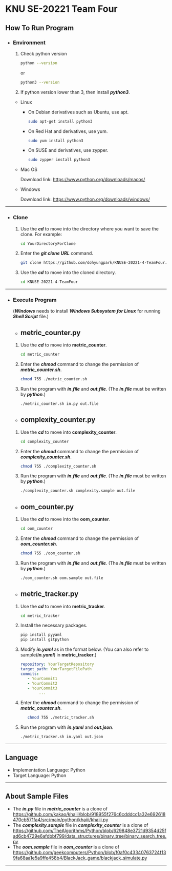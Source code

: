 KNU SE-20221 Team Four
============================================

How To Run Program
---------------------
* ### Environment
   1. Check python version
         ```bash
         python --version
         ```
         or
         ```bash
         python3 --version
         ```
   2. If python version lower than 3, then install ***python3***.
  
  + Linux
     + On Debian derivatives such as Ubuntu, use apt.
          ```bash
          sudo apt-get install python3
          ```
     + On Red Hat and derivatives, use yum.
          ```bash
          sudo yum install python3
          ```
     + On SUSE and derivatives, use zypper.
          ```bash
          sudo zypper install python3
          ```
  + Mac OS
  
     Download link: https://www.python.org/downloads/macos/
  
  + Windows
  
     Download link: https://www.python.org/downloads/windows/
---
* ### Clone
    1. Use the ***cd*** to move into the directory where you want to save the clone. For example:
         ```bash
         cd YourDirectoryForClone
         ```
    2. Enter the ***git clone URL*** command.
          ```bash
          git clone https://github.com/dohyungpark/KNUSE-20221-4-TeamFour.git
          ```
    3. Use the ***cd*** to move into the cloned directory.
          ```bash
         cd KNUSE-20221-4-TeamFour
         ```
---
  * ### Execute Program
       (***Windows*** needs to install ***Windows Subsystem for Linux*** for running ***Shell Script*** file.)
      * ## metric_counter.py
      1. Use the ***cd*** to move into **metric_counter**.
            ```bash
            cd metric_counter
            ```
      2. Enter the ***chmod*** command to change the permission of ***metric_counter.sh***.
            ```bash
            chmod 755 ./metric_counter.sh
            ```
      3. Run the program with ***in.file*** and ***out.file***. (The ***in.file*** must be written by ***python***.)
            ```bash
            ./metric_counter.sh in.py out.file
            ```
    
      * ## complexity_counter.py
      1. Use the ***cd*** to move into **complexity_counter**.
            ```bash
            cd complexity_counter
            ```
      2. Enter the ***chmod*** command to change the permission of ***complexity_counter.sh***.
            ```bash
            chmod 755 ./complexity_counter.sh
            ```
      3. Run the program with ***in.file*** and ***out.file***. (The ***in.file*** must be written by ***python***.)
            ```bash
            ./complexity_counter.sh complexity.sample out.file
            ```
       
      * ## oom_counter.py
      1. Use the ***cd*** to move into the **oom_counter**.
            ```bash
            cd oom_counter
            ```
      2. Enter the ***chmod*** command to change the permission of ***oom_counter.sh***.
            ```bash
            chmod 755 ./oom_counter.sh
            ```
      3. Run the program with ***in.file*** and ***out.file***. (The ***in.file*** must be written by ***python***.)
            ```bash
            ./oom_counter.sh oom.sample out.file
            ```
       
      * ## metric_tracker.py
      1. Use the ***cd*** to move into **metric_tracker**.
            ```bash
            cd metric_tracker
            ```
      2. Install the necessary packages.
            ```bash
            pip install pyyaml
            pip install gitpython
            ```
      3. Modify _**in.yaml**_ as in the format below. (You can also refer to sample(_**in.yaml**_) in **metric_tracker**.)
            ```yaml
            repository: YourTargetRepository
            target_path: YourTargetFilePath
            commits:
               - YourCommit1
               - YourCommit2
               - YourCommit3
                    ...
            ```
      4. Enter the _**chmod**_ command to change the permission of _**metric_counter.sh**_.
           ```bash
              chmod 755 ./metric_tracker.sh
           ```
      5. Run the program with _**in.yaml**_ and _**out.json**_.
            ```bash
            ./metric_tracker.sh in.yaml out.json
            ```
---
Language
--------
+ Implementation Language: Python
+ Target Language:   Python
---

About Sample Files
--------------------
+ The ***in.py*** file in ***metric_counter*** is a clone of \
https://github.com/kakao/khaiii/blob/918955f276c6cdddcc1a32e692618470cb571fa4/src/main/python/khaiii/khaiii.py
+ The ***complexity.sample*** file in ***complexity_counter*** is a clone of \
https://github.com/TheAlgorithms/Python/blob/629848e3721d9354d25fad6cb4729e6afdbbf799/data_structures/binary_tree/binary_search_tree.py
+ The ***oom.sample*** file in ***oom_counter*** is a clone of \
https://github.com/geekcomputers/Python/blob/f0af0c43340763724f139fa68aa1e5a9ffe458b4/BlackJack_game/blackjack_simulate.py
---
